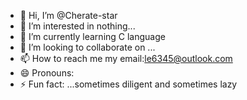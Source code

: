 - 👋 Hi, I’m @Cherate-star
- 👀 I’m interested in nothing...
- 🌱 I’m currently learning C language
- 💞️ I’m looking to collaborate on ...
- 📫 How to reach me my email:le6345@outlook.com
- 😄 Pronouns: 
- ⚡ Fun fact: ...sometimes diligent and sometimes lazy

<!---
Cherate-star/Cherate-star is a ✨ special ✨ repository because its `README.md` (this file) appears on your GitHub profile.
You can click the Preview link to take a look at your changes.
--->
